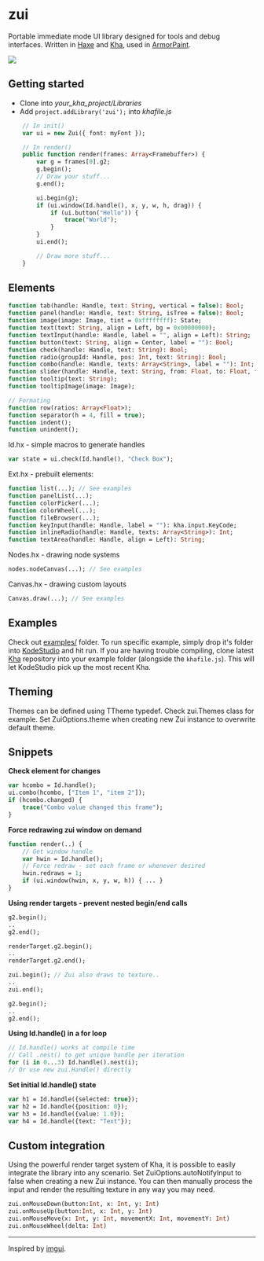# zui

Portable immediate mode UI library designed for tools and debug interfaces. Written in [Haxe](https://haxe.org/) and [Kha](http://kha.tech/), used in [ArmorPaint](http://armorpaint.org).

![](https://armorpaint.org/img/zui.jpg)

## Getting started
- Clone into *your_kha_project/Libraries*
- Add `project.addLibrary('zui');` into *khafile.js*
``` hx
	// In init()
	var ui = new Zui({ font: myFont });

	// In render()
	public function render(frames: Array<Framebuffer>) {
		var g = frames[0].g2;
		g.begin();
		// Draw your stuff...
		g.end();

		ui.begin(g);
		if (ui.window(Id.handle(), x, y, w, h, drag)) {
			if (ui.button("Hello")) {
				trace("World");
			}
		}
		ui.end();

		// Draw more stuff...
	}
```

## Elements
``` hx
function tab(handle: Handle, text: String, vertical = false): Bool;
function panel(handle: Handle, text: String, isTree = false): Bool;
function image(image: Image, tint = 0xffffffff): State;
function text(text: String, align = Left, bg = 0x00000000);
function textInput(handle: Handle, label = "", align = Left): String;
function button(text: String, align = Center, label = ""): Bool;
function check(handle: Handle, text: String): Bool;
function radio(groupId: Handle, pos: Int, text: String): Bool;
function combo(handle: Handle, texts: Array<String>, label = ""): Int;
function slider(handle: Handle, text: String, from: Float, to: Float, filled = false, precision = 100, displayValue = true): Float;
function tooltip(text: String);
function tooltipImage(image: Image);

// Formating
function row(ratios: Array<Float>);
function separator(h = 4, fill = true);
function indent();
function unindent();
```

Id.hx - simple macros to generate handles
``` hx
var state = ui.check(Id.handle(), "Check Box");
```

Ext.hx - prebuilt elements:
``` hx
function list(...); // See examples
function panelList(...);
function colorPicker(...);
function colorWheel(...);
function fileBrowser(...);
function keyInput(handle: Handle, label = ""): kha.input.KeyCode;
function inlineRadio(handle: Handle, texts: Array<String>): Int;
function textArea(handle: Handle, align = Left): String;
```

Nodes.hx - drawing node systems
``` hx
nodes.nodeCanvas(...); // See examples
```

Canvas.hx - drawing custom layouts
``` hx
Canvas.draw(...); // See examples
```

## Examples
Check out [examples/](https://github.com/armory3d/zui/tree/master/examples) folder. To run specific example, simply drop it's folder into [KodeStudio](https://github.com/KTXSoftware/KodeStudio/releases) and hit run. If you are having trouble compiling, clone latest [Kha](https://github.com/Kode/Kha) repository into your example folder (alongside the `khafile.js`). This will let KodeStudio pick up the most recent Kha.

## Theming
Themes can be defined using TTheme typedef. Check zui.Themes class for example. Set ZuiOptions.theme when creating new Zui instance to overwrite default theme.

## Snippets

**Check element for changes**
```hx
var hcombo = Id.handle();
ui.combo(hcombo, ["Item 1", "item 2"]);
if (hcombo.changed) {
	trace("Combo value changed this frame");
}
```

**Force redrawing zui window on demand**
```hx
function render(..) {
    // Get window handle
    var hwin = Id.handle();
    // Force redraw - set each frame or whenever desired
    hwin.redraws = 1;
    if (ui.window(hwin, x, y, w, h)) { ... }
}
```

**Using render targets - prevent nested begin/end calls**
```hx
g2.begin();
..
g2.end();

renderTarget.g2.begin();
..
renderTarget.g2.end();

zui.begin(); // Zui also draws to texture..
..
zui.end();

g2.begin();
..
g2.end();
```

**Using Id.handle() in a for loop**
```hx
// Id.handle() works at compile time
// Call .nest() to get unique handle per iteration
for (i in 0...3) Id.handle().nest(i);
// Or use new zui.Handle() directly
```

**Set initial Id.handle() state**
```hx
var h1 = Id.handle({selected: true});
var h2 = Id.handle({position: 0});
var h3 = Id.handle({value: 1.0});
var h4 = Id.handle({text: "Text"});
```

## Custom integration
Using the powerful render target system of Kha, it is possible to easily integrate the library into any scenario. Set ZuiOptions.autoNotifyInput to false when creating a new Zui instance. You can then manually process the input and render the resulting texture in any way you may need.
``` hx
zui.onMouseDown(button:Int, x: Int, y: Int)
zui.onMouseUp(button:Int, x: Int, y: Int)
zui.onMouseMove(x: Int, y: Int, movementX: Int, movementY: Int)
zui.onMouseWheel(delta: Int)
```

---

Inspired by [imgui](https://github.com/ocornut/imgui).
